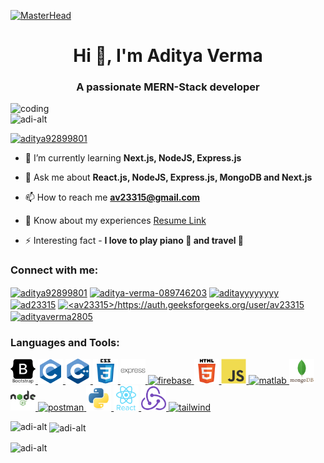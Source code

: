 [![MasterHead](https://firebasestorage.googleapis.com/v0/b/flexi-coding.appspot.com/o/dempgi7-520f8d5f-63d4-4453-8822-dbc149ae27f8.gif?alt=media&token=91c0c7b2-93c3-4029-b011-1a8703c5730d)](https://rishavchanda.io)

<h1 align="center">Hi 👋, I'm Aditya Verma</h1>
<h3 align="center">A passionate MERN-Stack developer</h3>
<img align="right" alt="coding" width="550" src="https://media1.giphy.com/media/qfLUF9PuBV9SRZKJcv/giphy.gif?cid=ecf05e472pqj6ext45wmmz9282qhhxog8lc7g2s45txmmnbv&ep=v1_gifs_related&rid=giphy.gif&ct=g">


<p align="left"> <img src="https://komarev.com/ghpvc/?username=adi-alt&label=Profile%20views&color=0e75b6&style=flat" alt="adi-alt" /> </p>

<p align="left"> <a href="https://twitter.com/aditya92899801" target="blank"><img src="https://img.shields.io/twitter/follow/aditya92899801?logo=twitter&style=for-the-badge" alt="aditya92899801" /></a> </p>

- 🌱 I’m currently learning **Next.js, NodeJS, Express.js**

- 💬 Ask me about **React.js, NodeJS, Express.js, MongoDB and Next.js**

- 📫 How to reach me **av23315@gmail.com**

- 📄 Know about my experiences [Resume Link](https://drive.google.com/file/d/1UmivRQiHGhnJ04vQv39O-xK1c3A5kp_f/view?usp=sharing)

- ⚡ Interesting fact - **I love to play piano 🎹 and travel 🧳**

<h3 align="left">Connect with me:</h3>
<p align="left">
<a href="https://twitter.com/aditya92899801" target="blank"><img align="center" src="https://raw.githubusercontent.com/rahuldkjain/github-profile-readme-generator/master/src/images/icons/Social/twitter.svg" alt="aditya92899801" height="30" width="40" /></a>
<a href="https://linkedin.com/in/aditya-verma-089746203" target="blank"><img align="center" src="https://raw.githubusercontent.com/rahuldkjain/github-profile-readme-generator/master/src/images/icons/Social/linked-in-alt.svg" alt="aditya-verma-089746203" height="30" width="40" /></a>
<a href="https://instagram.com/aditayyyyyyyyy" target="blank"><img align="center" src="https://raw.githubusercontent.com/rahuldkjain/github-profile-readme-generator/master/src/images/icons/Social/instagram.svg" alt="aditayyyyyyyy" height="30" width="40" /></a>
<a href="https://www.leetcode.com/ad23315" target="blank"><img align="center" src="https://raw.githubusercontent.com/rahuldkjain/github-profile-readme-generator/master/src/images/icons/Social/leet-code.svg" alt="ad23315" height="30" width="40" /></a>
<a href="https://auth.geeksforgeeks.org/user/<av23315>/https://auth.geeksforgeeks.org/user/av23315" target="blank"><img align="center" src="https://raw.githubusercontent.com/rahuldkjain/github-profile-readme-generator/master/src/images/icons/Social/geeks-for-geeks.svg" alt="<av23315>/https://auth.geeksforgeeks.org/user/av23315" height="30" width="40" /></a>
<a href="https://discord.gg/adityaverma2805" target="blank"><img align="center" src="https://raw.githubusercontent.com/rahuldkjain/github-profile-readme-generator/master/src/images/icons/Social/discord.svg" alt="adityaverma2805" height="30" width="40" /></a>
</p>

<h3 align="left">Languages and Tools:</h3>
<p align="left"> <a href="https://getbootstrap.com" target="_blank" rel="noreferrer"> <img src="https://raw.githubusercontent.com/devicons/devicon/master/icons/bootstrap/bootstrap-plain-wordmark.svg" alt="bootstrap" width="40" height="40"/> </a> <a href="https://www.cprogramming.com/" target="_blank" rel="noreferrer"> <img src="https://raw.githubusercontent.com/devicons/devicon/master/icons/c/c-original.svg" alt="c" width="40" height="40"/> </a> <a href="https://www.w3schools.com/cpp/" target="_blank" rel="noreferrer"> <img src="https://raw.githubusercontent.com/devicons/devicon/master/icons/cplusplus/cplusplus-original.svg" alt="cplusplus" width="40" height="40"/> </a> <a href="https://www.w3schools.com/css/" target="_blank" rel="noreferrer"> <img src="https://raw.githubusercontent.com/devicons/devicon/master/icons/css3/css3-original-wordmark.svg" alt="css3" width="40" height="40"/> </a> <a href="https://expressjs.com" target="_blank" rel="noreferrer"> <img src="https://raw.githubusercontent.com/devicons/devicon/master/icons/express/express-original-wordmark.svg" alt="express" width="40" height="40"/> </a> <a href="https://firebase.google.com/" target="_blank" rel="noreferrer"> <img src="https://www.vectorlogo.zone/logos/firebase/firebase-icon.svg" alt="firebase" width="40" height="40"/> </a> <a href="https://www.w3.org/html/" target="_blank" rel="noreferrer"> <img src="https://raw.githubusercontent.com/devicons/devicon/master/icons/html5/html5-original-wordmark.svg" alt="html5" width="40" height="40"/> </a> <a href="https://developer.mozilla.org/en-US/docs/Web/JavaScript" target="_blank" rel="noreferrer"> <img src="https://raw.githubusercontent.com/devicons/devicon/master/icons/javascript/javascript-original.svg" alt="javascript" width="40" height="40"/> </a> <a href="https://www.mathworks.com/" target="_blank" rel="noreferrer"> <img src="https://upload.wikimedia.org/wikipedia/commons/2/21/Matlab_Logo.png" alt="matlab" width="40" height="40"/> </a> <a href="https://www.mongodb.com/" target="_blank" rel="noreferrer"> <img src="https://raw.githubusercontent.com/devicons/devicon/master/icons/mongodb/mongodb-original-wordmark.svg" alt="mongodb" width="40" height="40"/> </a> <a href="https://nodejs.org" target="_blank" rel="noreferrer"> <img src="https://raw.githubusercontent.com/devicons/devicon/master/icons/nodejs/nodejs-original-wordmark.svg" alt="nodejs" width="40" height="40"/> </a> <a href="https://postman.com" target="_blank" rel="noreferrer"> <img src="https://www.vectorlogo.zone/logos/getpostman/getpostman-icon.svg" alt="postman" width="40" height="40"/> </a> <a href="https://www.python.org" target="_blank" rel="noreferrer"> <img src="https://raw.githubusercontent.com/devicons/devicon/master/icons/python/python-original.svg" alt="python" width="40" height="40"/> </a> <a href="https://reactjs.org/" target="_blank" rel="noreferrer"> <img src="https://raw.githubusercontent.com/devicons/devicon/master/icons/react/react-original-wordmark.svg" alt="react" width="40" height="40"/> </a> <a href="https://redux.js.org" target="_blank" rel="noreferrer"> <img src="https://raw.githubusercontent.com/devicons/devicon/master/icons/redux/redux-original.svg" alt="redux" width="40" height="40"/> </a> <a href="https://tailwindcss.com/" target="_blank" rel="noreferrer"> <img src="https://www.vectorlogo.zone/logos/tailwindcss/tailwindcss-icon.svg" alt="tailwind" width="40" height="40"/> </a> </p>

<p><img align="left" src="https://github-readme-stats.vercel.app/api/top-langs?username=adi-alt&show_icons=true&locale=en&layout=compact&theme=tokyonight" alt="adi-alt" /></p>

<p>&nbsp;<img align="center" src="https://github-readme-stats.vercel.app/api?username=adi-alt&show_icons=true&locale=en&theme=tokyonight" alt="adi-alt" /></p>

<p><img align="center" src="https://github-readme-streak-stats.herokuapp.com/?user=adi-alt&&theme=tokyonight" alt="adi-alt" /></p>
